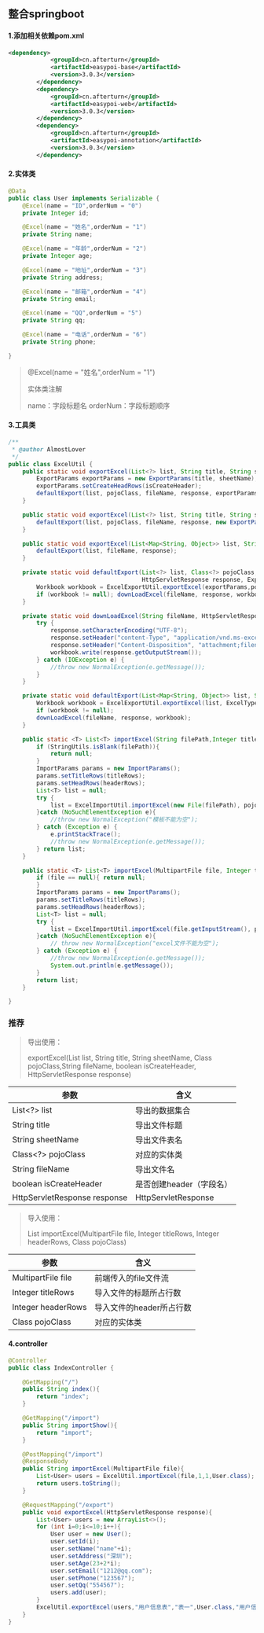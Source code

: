 ## 整合springboot

#### 1.添加相关依赖pom.xml

```xml
<dependency>
            <groupId>cn.afterturn</groupId>
            <artifactId>easypoi-base</artifactId>
            <version>3.0.3</version>
        </dependency>
        <dependency>
            <groupId>cn.afterturn</groupId>
            <artifactId>easypoi-web</artifactId>
            <version>3.0.3</version>
        </dependency>
        <dependency>
            <groupId>cn.afterturn</groupId>
            <artifactId>easypoi-annotation</artifactId>
            <version>3.0.3</version>
        </dependency>
```

#### 2.实体类

```java
@Data
public class User implements Serializable {
    @Excel(name = "ID",orderNum = "0")
    private Integer id;

    @Excel(name = "姓名",orderNum = "1")
    private String name;

    @Excel(name = "年龄",orderNum = "2")
    private Integer age;

    @Excel(name = "地址",orderNum = "3")
    private String address;

    @Excel(name = "邮箱",orderNum = "4")
    private String email;

    @Excel(name = "QQ",orderNum = "5")
    private String qq;

    @Excel(name = "电话",orderNum = "6")
    private String phone;

}
```

> @Excel(name = "姓名",orderNum = "1")
>
> 实体类注解
>
> name：字段标题名    orderNum：字段标题顺序



#### 3.工具类

```java
/**
 * @author AlmostLover
 */
public class ExcelUtil {
    public static void exportExcel(List<?> list, String title, String sheetName, Class<?> pojoClass,String fileName, boolean isCreateHeader, HttpServletResponse response){
        ExportParams exportParams = new ExportParams(title, sheetName);
        exportParams.setCreateHeadRows(isCreateHeader);
        defaultExport(list, pojoClass, fileName, response, exportParams);
    }

    public static void exportExcel(List<?> list, String title, String sheetName, Class<?> pojoClass,String fileName, HttpServletResponse response){
        defaultExport(list, pojoClass, fileName, response, new ExportParams(title, sheetName));
    }

    public static void exportExcel(List<Map<String, Object>> list, String fileName, HttpServletResponse response){
        defaultExport(list, fileName, response);
    }

    private static void defaultExport(List<?> list, Class<?> pojoClass, String fileName,
                                      HttpServletResponse response, ExportParams exportParams) {
        Workbook workbook = ExcelExportUtil.exportExcel(exportParams,pojoClass,list);
        if (workbook != null); downLoadExcel(fileName, response, workbook);
    }

    private static void downLoadExcel(String fileName, HttpServletResponse response, Workbook workbook) {
        try {
            response.setCharacterEncoding("UTF-8");
            response.setHeader("content-Type", "application/vnd.ms-excel");
            response.setHeader("Content-Disposition", "attachment;filename=" + URLEncoder.encode(fileName, "UTF-8"));
            workbook.write(response.getOutputStream());
        } catch (IOException e) {
            //throw new NormalException(e.getMessage());
        }
    }

    private static void defaultExport(List<Map<String, Object>> list, String fileName, HttpServletResponse response) {
        Workbook workbook = ExcelExportUtil.exportExcel(list, ExcelType.HSSF);
        if (workbook != null);
        downLoadExcel(fileName, response, workbook);
    }

    public static <T> List<T> importExcel(String filePath,Integer titleRows,Integer headerRows, Class<T> pojoClass){
        if (StringUtils.isBlank(filePath)){
            return null;
        }
        ImportParams params = new ImportParams();
        params.setTitleRows(titleRows);
        params.setHeadRows(headerRows);
        List<T> list = null;
        try {
            list = ExcelImportUtil.importExcel(new File(filePath), pojoClass, params);
        }catch (NoSuchElementException e){
            //throw new NormalException("模板不能为空");
        } catch (Exception e) {
            e.printStackTrace();
            //throw new NormalException(e.getMessage());
        } return list;
    }

    public static <T> List<T> importExcel(MultipartFile file, Integer titleRows, Integer headerRows, Class<T> pojoClass){
        if (file == null){ return null;
        }
        ImportParams params = new ImportParams();
        params.setTitleRows(titleRows);
        params.setHeadRows(headerRows);
        List<T> list = null;
        try {
            list = ExcelImportUtil.importExcel(file.getInputStream(), pojoClass, params);
        }catch (NoSuchElementException e){
            // throw new NormalException("excel文件不能为空");
        } catch (Exception e) {
            //throw new NormalException(e.getMessage());
            System.out.println(e.getMessage());
        }
        return list;
    }

}
```

### 推荐

> 导出使用：
>
> exportExcel(List<?> list, String title, String sheetName, Class<?> pojoClass,String fileName, boolean isCreateHeader, HttpServletResponse response)

| 参数                         | 含义                     |
| ---------------------------- | ------------------------ |
| List<?> list                 | 导出的数据集合           |
| String title                 | 导出文件标题             |
| String sheetName             | 导出文件表名             |
| Class<?> pojoClass           | 对应的实体类             |
| String fileName              | 导出文件名               |
| boolean isCreateHeader       | 是否创建header（字段名） |
| HttpServletResponse response | HttpServletResponse      |

> 导入使用：
>
> <T> List<T> importExcel(MultipartFile file, Integer titleRows, Integer headerRows, Class<T> pojoClass)

| 参数               | 含义                     |
| ------------------ | ------------------------ |
| MultipartFile file | 前端传入的file文件流     |
| Integer titleRows  | 导入文件的标题所占行数   |
| Integer headerRows | 导入文件的header所占行数 |
| Class<T> pojoClass | 对应的实体类             |

#### 4.controller

```java
@Controller
public class IndexController {

    @GetMapping("/")
    public String index(){
        return "index";
    }

    @GetMapping("/import")
    public String importShow(){
        return "import";
    }

    @PostMapping("/import")
    @ResponseBody
    public String importExcel(MultipartFile file){
        List<User> users = ExcelUtil.importExcel(file,1,1,User.class);
        return users.toString();
    }

    @RequestMapping("/export")
    public void exportExcel(HttpServletResponse response){
        List<User> users = new ArrayList<>();
        for (int i=0;i<=10;i++){
            User user = new User();
            user.setId(i);
            user.setName("name"+i);
            user.setAddress("深圳");
            user.setAge(23+2*i);
            user.setEmail("1212@qq.com");
            user.setPhone("123567");
            user.setQq("554567");
            users.add(user);
        }
        ExcelUtil.exportExcel(users,"用户信息表","表一",User.class,"用户信息表.xls",true,response);
    }
}
```

